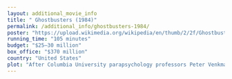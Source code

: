 ```yaml
---
layout: additional_movie_info
title: " Ghostbusters (1984)"
permalink: /additional_info/ghostbusters-1984/
poster: "https://upload.wikimedia.org/wikipedia/en/thumb/2/2f/Ghostbusters_%281984%29_theatrical_poster.png/220px-Ghostbusters_%281984%29_theatrical_poster.png"
running_time: "105 minutes"
budget: "$25–30 million"
box_office: "$370 million"
country: "United States"
plot: "After Columbia University parapsychology professors Peter Venkman, Ray Stantz, and Egon Spengler experience their first encounter with a ghost at the New York Public Library, the university dean dismisses the credibility of their paranormal-focused research and fires them. The trio responds by establishing \"Ghostbusters\", a paranormal investigation and elimination service operating out of a disused firehouse. They develop high-tech nuclear-powered equipment to capture and contain ghosts, although business is initially slow.\n\nFollowing a paranormal encounter in her apartment, cellist Dana Barrett visits the Ghostbusters. She recounts witnessing a demonic dog-like creature in her refrigerator utter a single word: \"Zuul\". Ray and Egon research Zuul and details of Dana's building while Peter inspects her apartment and unsuccessfully attempts to seduce her. The Ghostbusters are hired to remove a gluttonous ghost from the Sedgewick Hotel. Having failed to properly test their equipment, Egon warns the group that crossing the energy streams of their proton pack weapons could cause a catastrophic explosion. They capture the ghost and deposit it in an ecto-containment unit under the firehouse. Supernatural activity rapidly increases across the city and the Ghostbusters become famous; they hire a fourth member, Winston Zeddemore, to cope with the growing demand.\n\nSuspicious of the Ghostbusters, Environmental Protection Agency inspector Walter Peck asks to evaluate their equipment, but Peter rebuffs him. Egon warns that the containment unit is nearing capacity and supernatural energy is surging across the city. Peter meets with Dana and informs her Zuul was a demigod worshipped as a servant to \"Gozer the Gozerian\", a shapeshifting god of destruction. Upon returning home, she is possessed by Zuul; a similar entity possesses her neighbor, Louis Tully. Peter arrives and finds the possessed Dana/Zuul claiming to be \"the Gatekeeper\". Louis is brought to Egon by police officers and claims he is \"Vinz Clortho, the Keymaster\". The Ghostbusters agree they must keep the pair separated.\n\nPeck returns with law enforcement and city workers to have the Ghostbusters arrested and their containment unit deactivated, causing an explosion that releases the captured ghosts. Louis/Vinz escapes in the confusion and makes his way to the apartment building to join Dana/Zuul. In jail, Ray and Egon reveal that Ivo Shandor, leader of a Gozer-worshipping cult in the early 20th century, designed Dana's building to function as an antenna to attract and concentrate spiritual energy to summon Gozer and bring about the apocalypse. Faced with supernatural chaos across the city, the Ghostbusters convince the mayor to release them.\n\nThe Ghostbusters travel to a hidden temple located on top of the building as Dana/Zuul and Louis/Vinz open the gate between dimensions and transform into demonic dogs. Gozer appears as a woman and attacks the Ghostbusters, then disappears when they attempt to retaliate. Her disembodied voice demands the Ghostbusters \"choose the form of the destructor\". Ray inadvertently recalls a beloved corporate mascot from his childhood, and Gozer reappears as a gigantic Stay Puft Marshmallow Man that begins destroying the city. Against his earlier advice, Egon instructs the team to cross their proton energy streams at the dimensional gate. The resulting explosion destroys Gozer's avatar, banishing it back to its dimension, and closes the gateway. The Ghostbusters rescue Dana and Louis from the wreckage and are welcomed on the street as heroes."
---
```

